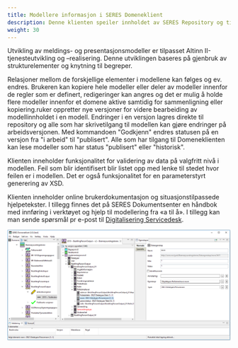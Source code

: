 ```yaml
---
title: Modellere informasjon i SERES Domeneklient
description: Denne klienten speiler innholdet av SERES Repository og tillater inspeksjon, innlegging og endringer av modellene på alle nivåer - dvs. begrepsnivået (begreper og begrepsrelasjoner), strukturnivået (strukturmodeller med strukturelementer) og implementasjonsnivået (bruksnære elementer i data- og meldings- og presentasjonsmodeller). 
weight: 30
---
```

Utvikling av meldings- og presentasjonsmodeller er tilpasset Altinn II-tjenesteutvikling og –realisering. Denne utviklingen baseres på gjenbruk av strukturelementer og knytning til begreper.

Relasjoner mellom de forskjellige elementer i modellene kan følges og ev. endres. Brukeren kan kopiere hele modeller eller deler av modeller innenfor de regler som er definert, redigeringer kan angres og det er mulig å holde flere modeller innenfor et domene aktive samtidig for sammenligning eller kopiering.ruker oppretter nye versjoner for videre bearbeiding av modellinnholdet i en modell. Endringer i en versjon lagres direkte til repository og alle som har skrivetilgang til modellen kan gjøre endringer på arbeidsversjonen. Med kommandoen "Godkjenn" endres statusen på en versjon fra "i arbeid" til "publisert". Alle som har tilgang til Domeneklienten kan lese modeller som har status "publisert" eller "historisk".

Klienten inneholder funksjonalitet for validering av data på valgfritt nivå i modellen. Feil som blir identifisert blir listet opp med lenke til stedet hvor feilen er i modellen. Det er også funksjonalitet for en parameterstyrt generering av XSD.

Klienten inneholder online brukerdokumentasjon og situasjonstilpassede hjelpetekster. I tillegg finnes det på SERES Dokumentsenter en håndbok med innføring i verktøyet og hjelp til modellering fra «a til å». I tillegg kan man sende spørsmål pr e-post til [Digitalisering Servicedesk](mailto:tjenesteeier@altinn.no).

![Figur 1 – SERES Domeneklient](seres-domeneklient.png "Figur 1 – SERES Domeneklient") 